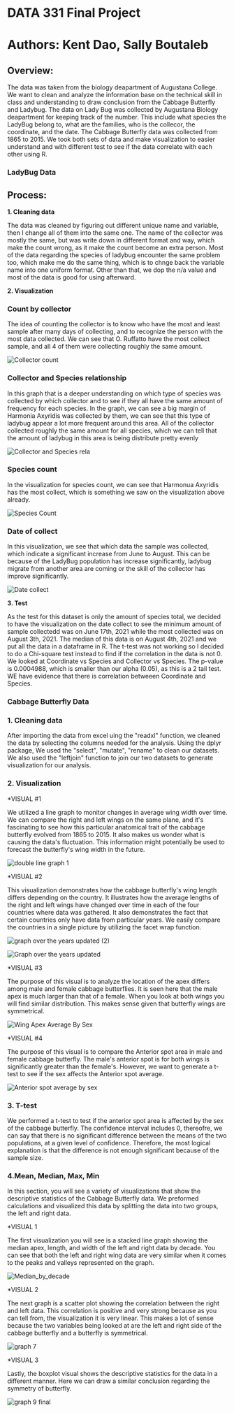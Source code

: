 # DATA 331 Final Project

# Authors: Kent Dao, Sally Boutaleb

## Overview:

The data was taken from the biology deapartment of Augustana College. We want to clean and analyze the information base on the technical skill in class and understanding to draw conclusion from the Cabbage Butterfly and Ladybug. The data on Lady Bug was collected by Augustana Biology deapartment for keeping track of the number. This include what species the LadyBug belong to, what are the families, who is the collecor, the coordinate, and the date. The Cabbage Butterfly data was collected from 1865 to 2015. We took both sets of data and make visualization to easier understand and with different test to see if the data correlate with each other using R.

### LadyBug Data

## Process:

**1. Cleaning data**

The data was cleaned by figuring out different unique name and variable, then I change all of them into the same one. The name of the collector was mostly the same, but was write down in different format and way, which make the count wrong, as it make the count become an extra person. Most of the data regarding the species of ladybug encounter the same problem too, which make me do the same thing, which is to chnge back the variable name into one uniform format. Other than that, we dop the n/a value and most of the data is good for using afterward.


**2. Visualization**
### Count by collector

The idea of counting the collector is to know who have the most and least sample after many days of collecting, and to recognize the person with the most data collected. We can see that O. Ruffatto have the most collect sample, and all 4 of them were collecting roughly the same amount. 

![Collector count](https://user-images.githubusercontent.com/118495124/206943340-50a4ec36-3085-40f6-b752-ae7d559778b8.png)

### Collector and Species relationship

In this graph that is a deeper understanding on which type of species was collected by which collector and to see if they all have the same amount of frequency for each species. In the graph, we can see a big margin of Harmonia Axyridis was collected by them, we can see that this type of ladybug appear a lot more frequent around this area. All of the collector collected roughly the same amount for all species, which we can tell that the amount of ladybug in this area is being distribute pretty evenly

![Collector and Species rela](https://user-images.githubusercontent.com/118495124/206943480-5de6b673-d99c-49e7-84a8-9535d113139b.png)

### Species count 

In the visualization for species count, we can see that Harmonua Axyridis has the most collect, which is something we saw on the visualization above already. 

![Species Count](https://user-images.githubusercontent.com/118495124/206943484-4aa4307d-4476-45bd-bbe8-f503846caeca.png)

### Date of collect

In this visualization, we see that which data the sample was collected, which indicate a significant increase from June to August. This can be because of the LadyBug population has increase significantly, ladybug migrate from another area are coming or the skill of the collector has improve significantly.

![Date collect](https://user-images.githubusercontent.com/118495124/206943486-7b7b4f08-26fa-4f6e-b395-ab70ac5b03b7.png)


**3. Test**

As the test for this dataset is only the amount of species total, we decided to have the visualization on the date collect to see the minimum amount of sample collectedd was on June 17th, 2021 while the most collected was on August 3th, 2021. The median of this data is on August 4th, 2021 and we put all the data in a dataframe in R. The t-test was not working so I decided to do a Chi-square test instead to find if the correlation in the data is not 0. We looked at Coordinate vs Species and Collector vs Species. The p-value is 0.0004988, which is smaller than our alpha (0.05), as this is a 2 tail test. WE have evidence that there is correlation betweeen Coordinate and Species.


### Cabbage Butterfly Data

### 1. Cleaning data

After importing the data from excel uing the "readxl" function, we cleaned the data by selecting the columns needed for the analysis. Using the dplyr package, We used the "select", "mutate", "rename" to clean our datasets. We also used the "leftjoin" function to join our two datasets to generate visualization for our analysis.

### 2. Visualization

*VISUAL #1

We utilized a line graph to monitor changes in average wing width over time. We can compare the right and left wings on the same plane, and it's fascinating to see how this particular anatomical trait of the cabbage butterfly evolved from 1865 to 2015. It also makes us wonder what is causing the data's fluctuation. This information might potentially be used to forecast the butterfly's wing width in the future.

![double line graph 1](https://user-images.githubusercontent.com/118495124/207156161-d17e20c9-44a7-4200-8e2d-dca3a37e8c31.png)

*VISUAL #2

This visualization demonstrates how the cabbage butterfly's wing length differs depending on the country. It illustrates how the average lengths of the right and left wings have changed over time in each of the four countries where data was gathered. It also demonstrates the fact that certain countries only have data from particular years. We easily compare the countries in a single picture by utilizing the facet wrap function.

![graph over the years updated (2)](https://user-images.githubusercontent.com/118495124/207156202-7856f9e4-fc3a-4fa4-b00b-0b77c761c527.png)

![Graph over the years updated](https://user-images.githubusercontent.com/118495124/207156213-9534dcd7-cc6a-4933-bc91-fd282623cad0.png)

*VISUAL #3

The purpose of this visual is to analyze the location of the apex differs among male and female cabbage butterflies. It is seen here that the male apex is much larger than that of a female. When you look at both wings you will find similar distribution. This makes sense given that butterfly wings are symmetrical.

![Wing Apex Average By Sex](https://user-images.githubusercontent.com/118495124/207156277-2ebf32a7-f126-4fc1-b87e-38657aa7e049.png)

*VISUAL #4

The purpose of this visual is to compare the Anterior spot area in male and female cabbage butterfly. The male's anterior spot is for both wings is significantly greater than the female's. However, we want to generate a t-test to see if the sex affects the Anterior spot average. 

![Anterior spot average by sex](https://user-images.githubusercontent.com/118495124/207156309-53a0f6df-8d59-443c-b07a-4d3f11403eda.png)

### 3. T-test

We performed a t-test to test if the anterior spot area is affected by the sex of the cabbage butterfly. The confidence interval includes 0, thereofre, we can say that there is no significant difference between the means of the two populations, at a given level of confidence. Therefore, the most logical explanation is that the difference is not enough significant because of the sample size. 

### 4.Mean, Median, Max, Min

In this section, you will see a variety of visualizations that show the descriptive statistics of the Cabbage Butterfly data. We preformed calculations and visualized this data by splitting the data into two groups, the left and right data. 

*VISUAL 1

The first visualization you will see is a stacked line graph showing the median apex, length, and width of the left and right data by decade. You can see that both the left and right wing data are very similar when it comes to the peaks and valleys represented on the graph. 

![Median_by_decade](https://user-images.githubusercontent.com/118495124/207156039-ced38300-ea11-4433-9d56-9c134299c728.png)

*VISUAL 2

The next graph is a scatter plot showing the correlation between the right and left data. This correlation is positive and very strong because as you can tell from, the visualization it is very linear. This makes a lot of sense because the two variables being looked at are the left and right side of the cabbage butterfly and a butterfly is symmetrical.

![graph 7](https://user-images.githubusercontent.com/118495124/207156339-4f503c05-3a86-46f6-b136-b3d4cb692fc5.png)

*VISUAL 3

Lastly, the boxplot visual shows the descriptive statistics for the data in a different manner. Here we can draw a similar conclusion regarding the symmetry of butterfly.

![graph 9 final](https://user-images.githubusercontent.com/118495124/207156367-c0d58cdc-2a57-4524-82b9-0d18a8513ca7.png)


